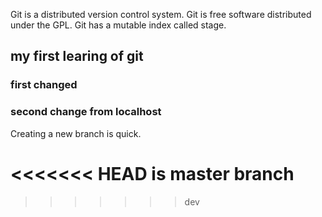 Git is a distributed version control system.
Git is free software distributed under the GPL.
Git has a mutable index called stage.

## my first learing of git

### first changed



### second change from localhost





Creating a new branch is quick.



<<<<<<< HEAD
is master branch
=======
>>>>>>> dev
